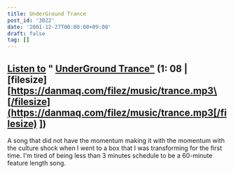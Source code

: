 ```yaml
---
title: UnderGround Trance
post_id: '3022'
date: '2001-12-27T00:00:00+09:00'
draft: false
tag: []
---
```


## [Listen to](/filez/music/trance.mp3) " [UnderGround Trance"](/filez/music/trance.mp3) (1: 08 | \[filesize\] [https://danmaq.com/filez/music/trance.mp3\[/filesize](https://danmaq.com/filez/music/trance.mp3[/filesize) \])

A song that did not have the momentum making it with the momentum with the culture shock when I went to a box that I was transforming for the first time. I'm tired of being less than 3 minutes schedule to be a 60-minute feature length song.